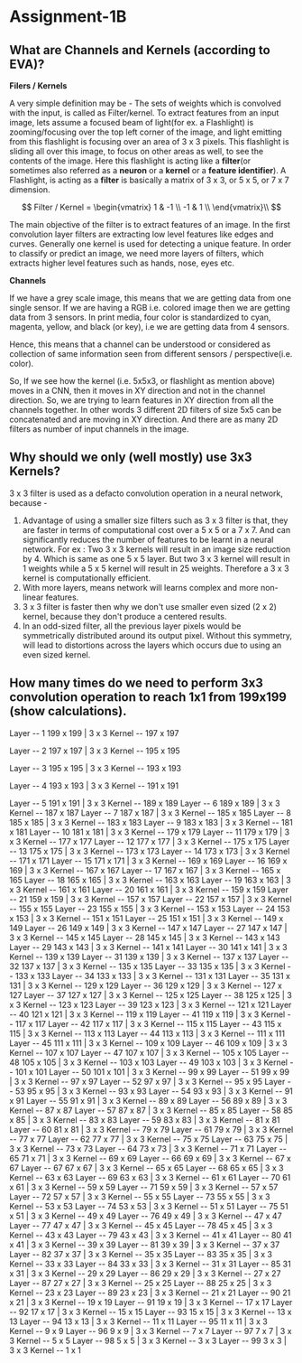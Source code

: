 # **Assignment-1B**

## What are Channels and Kernels (according to EVA)?

**Filers / Kernels**

A very simple definition may be - The sets of weights which is convolved with the input, is called as Filter/kernel. To extract features from an input image, lets assume a focused beam of light(for ex. a Flashlight) is zooming/focusing over the top left corner of the image, and light emitting from this flashlight is focusing over an area of 3 x 3 pixels. This flashlight is sliding all over this image, to focus on other areas as well, to see the contents of the image. Here this flashlight is acting like a **filter**(or sometimes also referred as a **neuron** or a **kernel** or a **feature identifier**).
A Flashlight, is acting as a **filter** is basically a matrix of 3 x 3, or 5 x 5, or 7 x 7 dimension. 


$$
Filter / Kernel =
   \begin{vmatrix}
    1 & -1 \\
    -1 & 1 \\
   \end{vmatrix}\\
$$


The main objective of the filter is to extract features of an image. In the first convolution layer filters are extracting low level features like edges and curves. Generally one kernel is used for detecting a unique feature. In order to classify or predict an image, we need more layers of filters, which extracts higher level features such as hands, nose, eyes etc. 

**Channels**

If we have a grey scale image, this means that we are getting data from one single sensor. If we are having a RGB i.e. colored image then we are getting data from 3 sensors. In print media, four color is standardized to cyan, magenta, yellow, and black (or key), i.e we are getting data from 4 sensors.

Hence, this means that a channel can be understood or considered as collection of same information seen from different sensors / perspective(i.e. color).

So, If we see how the kernel (i.e. 5x5x3, or flashlight as mention above) moves in a CNN, then it moves in XY direction and not in the channel direction. So, we are trying to learn features in XY direction from all the channels together.  In other words 3 different 2D filters of size 5x5 can be concatenated and are moving in XY direction. And there are as many 2D filters as number of input channels in the image.

## Why should we only (well mostly) use 3x3 Kernels?

 3 x 3 filter is used as a defacto convolution operation in a neural network, because - 
1. Advantage of using a smaller size filters such as 3 x 3 filter is that, they are faster in terms of computational cost over a 5 x 5 or a 7 x 7. And can significantly reduces the number of features to be learnt in a neural network. For ex : Two 3 x 3 kernels will result in an image size reduction by 4. Which is same as one 5 x 5 layer. But two 3 x 3 kernel will result in 1 weights while a 5 x 5 kernel will result in 25 weights. Therefore a 3 x 3 kernel is  computationally efficient.
2.  With more layers, means network will learns complex and more non-linear features.
3. 3 x 3 filter is faster then why we don't use smaller even sized (2 x 2) kernel, because they don't produce a centered results.
4. In an odd-sized filter, all the previous layer pixels would be symmetrically distributed around its output pixel. Without this symmetry, will lead to distortions across the layers which occurs due to using an even sized kernel.

## How many times do we need to perform 3x3 convolution operation to reach 1x1 from 199x199 (show calculations).



Layer	--	1	199	x	199	|	3	x	3	Kernel	--	197	x	197

Layer	--	2	197	x	197	|	3	x	3	Kernel	--	195	x	195

Layer	--	3	195	x	195	|	3	x	3	Kernel	--	193	x	193

Layer	--	4	193	x	193	|	3	x	3	Kernel	--	191	x	191

Layer	--	5	191	x	191	|	3	x	3	Kernel	--	189	x	189
Layer	--	6	189	x	189	|	3	x	3	Kernel	--	187	x	187
Layer	--	7	187	x	187	|	3	x	3	Kernel	--	185	x	185
Layer	--	8	185	x	185	|	3	x	3	Kernel	--	183	x	183
Layer	--	9	183	x	183	|	3	x	3	Kernel	--	181	x	181
Layer	--	10	181	x	181	|	3	x	3	Kernel	--	179	x	179
Layer	--	11	179	x	179	|	3	x	3	Kernel	--	177	x	177
Layer	--	12	177	x	177	|	3	x	3	Kernel	--	175	x	175
Layer	--	13	175	x	175	|	3	x	3	Kernel	--	173	x	173
Layer	--	14	173	x	173	|	3	x	3	Kernel	--	171	x	171
Layer	--	15	171	x	171	|	3	x	3	Kernel	--	169	x	169
Layer	--	16	169	x	169	|	3	x	3	Kernel	--	167	x	167
Layer	--	17	167	x	167	|	3	x	3	Kernel	--	165	x	165
Layer	--	18	165	x	165	|	3	x	3	Kernel	--	163	x	163
Layer	--	19	163	x	163	|	3	x	3	Kernel	--	161	x	161
Layer	--	20	161	x	161	|	3	x	3	Kernel	--	159	x	159
Layer	--	21	159	x	159	|	3	x	3	Kernel	--	157	x	157
Layer	--	22	157	x	157	|	3	x	3	Kernel	--	155	x	155
Layer	--	23	155	x	155	|	3	x	3	Kernel	--	153	x	153
Layer	--	24	153	x	153	|	3	x	3	Kernel	--	151	x	151
Layer	--	25	151	x	151	|	3	x	3	Kernel	--	149	x	149
Layer	--	26	149	x	149	|	3	x	3	Kernel	--	147	x	147
Layer	--	27	147	x	147	|	3	x	3	Kernel	--	145	x	145
Layer	--	28	145	x	145	|	3	x	3	Kernel	--	143	x	143
Layer	--	29	143	x	143	|	3	x	3	Kernel	--	141	x	141
Layer	--	30	141	x	141	|	3	x	3	Kernel	--	139	x	139
Layer	--	31	139	x	139	|	3	x	3	Kernel	--	137	x	137
Layer	--	32	137	x	137	|	3	x	3	Kernel	--	135	x	135
Layer	--	33	135	x	135	|	3	x	3	Kernel	--	133	x	133
Layer	--	34	133	x	133	|	3	x	3	Kernel	--	131	x	131
Layer	--	35	131	x	131	|	3	x	3	Kernel	--	129	x	129
Layer	--	36	129	x	129	|	3	x	3	Kernel	--	127	x	127
Layer	--	37	127	x	127	|	3	x	3	Kernel	--	125	x	125
Layer	--	38	125	x	125	|	3	x	3	Kernel	--	123	x	123
Layer	--	39	123	x	123	|	3	x	3	Kernel	--	121	x	121
Layer	--	40	121	x	121	|	3	x	3	Kernel	--	119	x	119
Layer	--	41	119	x	119	|	3	x	3	Kernel	--	117	x	117
Layer	--	42	117	x	117	|	3	x	3	Kernel	--	115	x	115
Layer	--	43	115	x	115	|	3	x	3	Kernel	--	113	x	113
Layer	--	44	113	x	113	|	3	x	3	Kernel	--	111	x	111
Layer	--	45	111	x	111	|	3	x	3	Kernel	--	109	x	109
Layer	--	46	109	x	109	|	3	x	3	Kernel	--	107	x	107
Layer	--	47	107	x	107	|	3	x	3	Kernel	--	105	x	105
Layer	--	48	105	x	105	|	3	x	3	Kernel	--	103	x	103
Layer	--	49	103	x	103	|	3	x	3	Kernel	--	101	x	101
Layer	--	50	101	x	101	|	3	x	3	Kernel	--	99	x	99
Layer	--	51	99	x	99	|	3	x	3	Kernel	--	97	x	97
Layer	--	52	97	x	97	|	3	x	3	Kernel	--	95	x	95
Layer	--	53	95	x	95	|	3	x	3	Kernel	--	93	x	93
Layer	--	54	93	x	93	|	3	x	3	Kernel	--	91	x	91
Layer	--	55	91	x	91	|	3	x	3	Kernel	--	89	x	89
Layer	--	56	89	x	89	|	3	x	3	Kernel	--	87	x	87
Layer	--	57	87	x	87	|	3	x	3	Kernel	--	85	x	85
Layer	--	58	85	x	85	|	3	x	3	Kernel	--	83	x	83
Layer	--	59	83	x	83	|	3	x	3	Kernel	--	81	x	81
Layer	--	60	81	x	81	|	3	x	3	Kernel	--	79	x	79
Layer	--	61	79	x	79	|	3	x	3	Kernel	--	77	x	77
Layer	--	62	77	x	77	|	3	x	3	Kernel	--	75	x	75
Layer	--	63	75	x	75	|	3	x	3	Kernel	--	73	x	73
Layer	--	64	73	x	73	|	3	x	3	Kernel	--	71	x	71
Layer	--	65	71	x	71	|	3	x	3	Kernel	--	69	x	69
Layer	--	66	69	x	69	|	3	x	3	Kernel	--	67	x	67
Layer	--	67	67	x	67	|	3	x	3	Kernel	--	65	x	65
Layer	--	68	65	x	65	|	3	x	3	Kernel	--	63	x	63
Layer	--	69	63	x	63	|	3	x	3	Kernel	--	61	x	61
Layer	--	70	61	x	61	|	3	x	3	Kernel	--	59	x	59
Layer	--	71	59	x	59	|	3	x	3	Kernel	--	57	x	57
Layer	--	72	57	x	57	|	3	x	3	Kernel	--	55	x	55
Layer	--	73	55	x	55	|	3	x	3	Kernel	--	53	x	53
Layer	--	74	53	x	53	|	3	x	3	Kernel	--	51	x	51
Layer	--	75	51	x	51	|	3	x	3	Kernel	--	49	x	49
Layer	--	76	49	x	49	|	3	x	3	Kernel	--	47	x	47
Layer	--	77	47	x	47	|	3	x	3	Kernel	--	45	x	45
Layer	--	78	45	x	45	|	3	x	3	Kernel	--	43	x	43
Layer	--	79	43	x	43	|	3	x	3	Kernel	--	41	x	41
Layer	--	80	41	x	41	|	3	x	3	Kernel	--	39	x	39
Layer	--	81	39	x	39	|	3	x	3	Kernel	--	37	x	37
Layer	--	82	37	x	37	|	3	x	3	Kernel	--	35	x	35
Layer	--	83	35	x	35	|	3	x	3	Kernel	--	33	x	33
Layer	--	84	33	x	33	|	3	x	3	Kernel	--	31	x	31
Layer	--	85	31	x	31	|	3	x	3	Kernel	--	29	x	29
Layer	--	86	29	x	29	|	3	x	3	Kernel	--	27	x	27
Layer	--	87	27	x	27	|	3	x	3	Kernel	--	25	x	25
Layer	--	88	25	x	25	|	3	x	3	Kernel	--	23	x	23
Layer	--	89	23	x	23	|	3	x	3	Kernel	--	21	x	21
Layer	--	90	21	x	21	|	3	x	3	Kernel	--	19	x	19
Layer	--	91	19	x	19	|	3	x	3	Kernel	--	17	x	17
Layer	--	92	17	x	17	|	3	x	3	Kernel	--	15	x	15
Layer	--	93	15	x	15	|	3	x	3	Kernel	--	13	x	13
Layer	--	94	13	x	13	|	3	x	3	Kernel	--	11	x	11
Layer	--	95	11	x	11	|	3	x	3	Kernel	--	9	x	9
Layer	--	96	9	x	9	|	3	x	3	Kernel	--	7	x	7
Layer	--	97	7	x	7	|	3	x	3	Kernel	--	5	x	5
Layer	--	98	5	x	5	|	3	x	3	Kernel	--	3	x	3
Layer	--	99	3	x	3	|	3	x	3	Kernel	--	1	x	1

